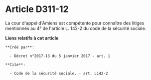 # Article D311-12

La cour d'appel d'Amiens est compétente pour connaître des litiges mentionnés au 4° de l'article L. 142-2 du code de la
sécurité sociale.

**Liens relatifs à cet article**

	**Créé par**:

	  - Décret n°2017-13 du 5 janvier 2017 - art. 1

	**Cite**:

	  - Code de la sécurité sociale. - art. L142-2
